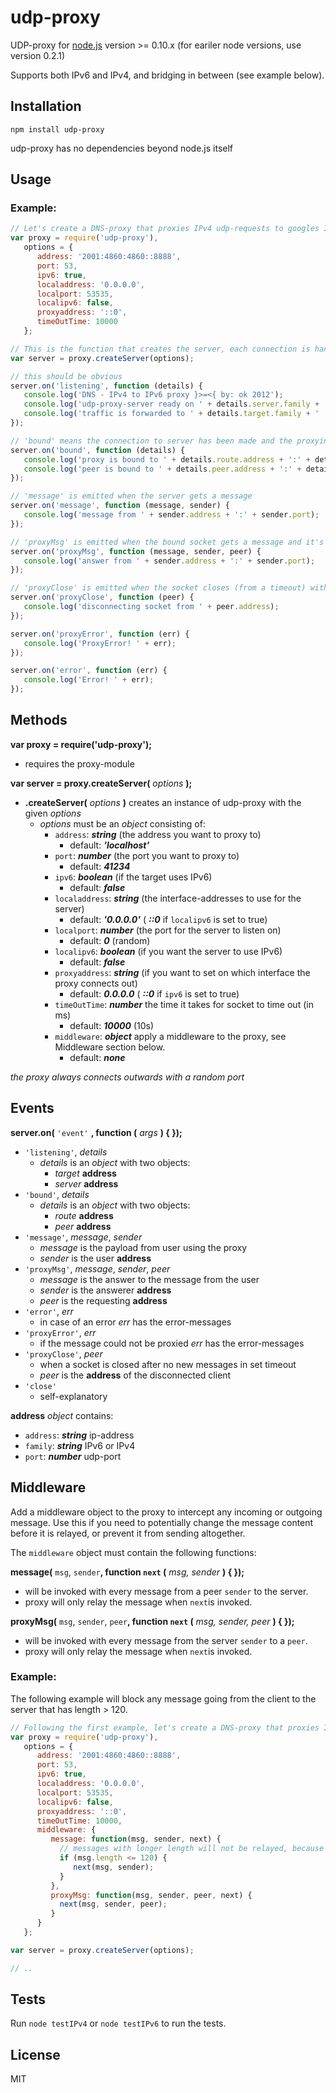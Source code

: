 



# udp-proxy

UDP-proxy for [node.js](http://nodejs.org/) version >= 0.10.x (for eariler node versions, use version 0.2.1)


Supports both IPv6 and IPv4, and bridging in between (see example below).

## Installation

`npm install udp-proxy`


udp-proxy has no dependencies beyond node.js itself

## Usage


### Example:

```javascript
// Let's create a DNS-proxy that proxies IPv4 udp-requests to googles IPv6 DNS-server
var proxy = require('udp-proxy'),
   options = {
      address: '2001:4860:4860::8888',
      port: 53,
      ipv6: true,
      localaddress: '0.0.0.0',
      localport: 53535,
      localipv6: false,
      proxyaddress: '::0',
      timeOutTime: 10000
   };

// This is the function that creates the server, each connection is handled internally
var server = proxy.createServer(options);

// this should be obvious
server.on('listening', function (details) {
   console.log('DNS - IPv4 to IPv6 proxy }>=<{ by: ok 2012');
   console.log('udp-proxy-server ready on ' + details.server.family + '  ' + details.server.address + ':' + details.server.port);
   console.log('traffic is forwarded to ' + details.target.family + '  ' + details.target.address + ':' + details.target.port);
});

// 'bound' means the connection to server has been made and the proxying is in action
server.on('bound', function (details) {
   console.log('proxy is bound to ' + details.route.address + ':' + details.route.port);
   console.log('peer is bound to ' + details.peer.address + ':' + details.peer.port);
});

// 'message' is emitted when the server gets a message
server.on('message', function (message, sender) {
   console.log('message from ' + sender.address + ':' + sender.port);
});

// 'proxyMsg' is emitted when the bound socket gets a message and it's send back to the peer the socket was bound to
server.on('proxyMsg', function (message, sender, peer) {
   console.log('answer from ' + sender.address + ':' + sender.port);
});

// 'proxyClose' is emitted when the socket closes (from a timeout) without new messages
server.on('proxyClose', function (peer) {
   console.log('disconnecting socket from ' + peer.address);
});

server.on('proxyError', function (err) {
   console.log('ProxyError! ' + err);
});

server.on('error', function (err) {
   console.log('Error! ' + err);
});
```
## Methods
__var proxy = require('udp-proxy');__

* requires the proxy-module

__var server = proxy.createServer(__ *options* __);__

* __.createServer(__ *options* __)__ creates an instance of udp-proxy with the given *options*
   * *options* must be an *object* consisting of:
     * `address`: __*string*__ (the address you want to proxy to)
        - default: __*'localhost'*__
     * `port`: __*number*__ (the port you want to proxy to)
        - default: __*41234*__
     * `ipv6`: __*boolean*__ (if the target uses IPv6)
        - default: __*false*__
     * `localaddress`: __*string*__ (the interface-addresses to use for the server)
        - default: __*'0.0.0.0'*__ ( __*::0*__ if `localipv6` is set to true)
     * `localport`: __*number*__ (the port for the server to listen on)
        - default: __*0*__ (random)
     * `localipv6`: __*boolean*__ (if you want the server to use IPv6)
        - default: __*false*__
     * `proxyaddress`: __*string*__ (if you want to set on which interface the proxy connects out)
        - default: __*0.0.0.0*__ ( __*::0*__ if `ipv6` is set to true)
     * `timeOutTime`: __*number*__ the time it takes for socket to time out (in ms)
        - default: __*10000*__ (10s)
     * `middleware`: __*object*__ apply a middleware to the proxy, see Middleware section below.
        - default: __*none*__


*the proxy always connects outwards with a random port*

## Events

__server.on(__ `'event'` __, function (__ *args* __) { });__

* `'listening'`, *details*
  * *details* is an *object* with two objects:
     * *target* __address__
     * *server* __address__
* `'bound'`, *details*
  * *details* is an *object* with two objects:
     * *route* __address__
     * *peer* __address__
* `'message'`, *message*, *sender*
  * *message* is the payload from user using the proxy
  * *sender* is the user __address__
* `'proxyMsg'`, *message*, *sender*, *peer*
  * *message* is the answer to the message from the user
  * *sender* is the answerer __address__
  * *peer* is the requesting __address__
* `'error'`, *err*
  * in case of an error *err* has the error-messages
* `'proxyError'`, *err*
  * if the message could not be proxied *err* has the error-messages
* `'proxyClose'`, *peer*
  * when a socket is closed after no new messages in set timeout
  * *peer* is the __address__ of the disconnected client
* `'close'`
  * self-explanatory


__address__ *object* contains:

* `address`: __*string*__ ip-address
* `family`: __*string*__ IPv6 or IPv4
* `port`: __*number*__ udp-port

## Middleware
Add a middleware object to the proxy to intercept any incoming or outgoing message. Use this if you need to potentially change the message content before it is relayed, or prevent it from sending altogether.

The `middleware` object must contain the following functions:

__message(__ `msg`, `sender`__, function `next` (__ *msg, sender* __) { });__

* will be invoked with every message from a peer `sender`  to the server.
* proxy will only relay the message when `next`is invoked.

__proxyMsg(__ `msg`, `sender`, `peer`__, function `next` (__ *msg, sender, peer* __) { });__

* will be invoked with every message from the server `sender` to a `peer`.
* proxy will only relay the message when `next`is invoked.

### Example:
The following example will block any message going from the client to the server that has length > 120.
```javascript
// Following the first example, let's create a DNS-proxy that proxies IPv4 udp-requests to googles IPv6 DNS-server and provide a middleware.
var proxy = require('udp-proxy'),
   options = {
      address: '2001:4860:4860::8888',
      port: 53,
      ipv6: true,
      localaddress: '0.0.0.0',
      localport: 53535,
      localipv6: false,
      proxyaddress: '::0',
      timeOutTime: 10000,
      middleware: {
         message: function(msg, sender, next) {
           // messages with longer length will not be relayed, because 'next' will not be invoked.
           if (msg.length <= 120) {
              next(msg, sender);
           }
         },
         proxyMsg: function(msg, sender, peer, next) {
           next(msg, sender, peer);
         }
      }
   };

var server = proxy.createServer(options);

// ..
```

## Tests

Run `node testIPv4` or `node testIPv6` to run the tests.

## License

MIT